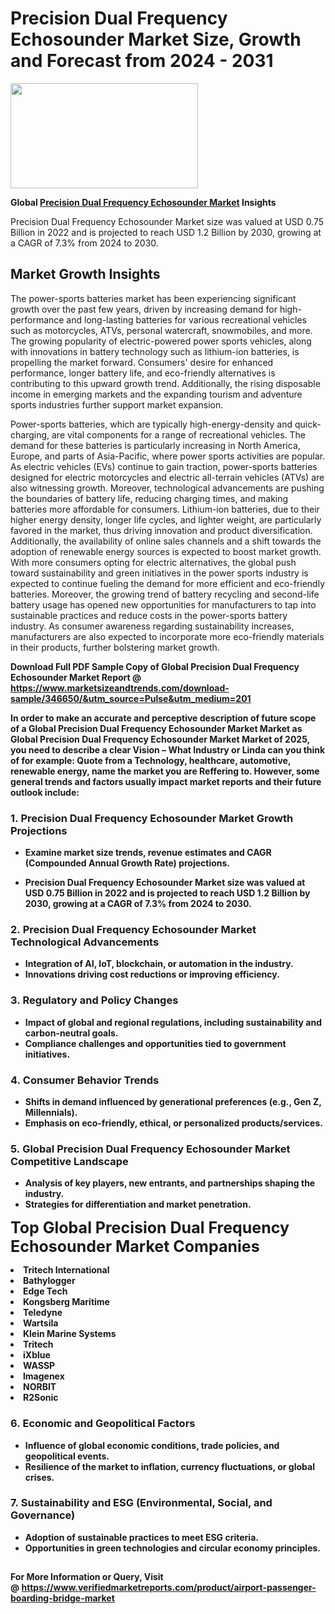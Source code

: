 <H1>Precision Dual Frequency Echosounder Market Size, Growth and Forecast from 2024 - 2031</H1><img class="aligncenter size-medium wp-image-584254" src="https://thirdeyenews.in/wp-content/uploads/2024/09/Global-Market-Research-300x168.jpeg" alt="" width="300" height="168" /><p><strong>Global&nbsp;<a href="https://www.marketsizeandtrends.com/download-sample/346650/&amp;utm_source=Pulse&amp;utm_medium=201">Precision Dual Frequency Echosounder Market</a> Insights</strong></p><p>Precision Dual Frequency Echosounder Market size was valued at USD 0.75 Billion in 2022 and is projected to reach USD 1.2 Billion by 2030, growing at a CAGR of 7.3% from 2024 to 2030.</p><p><h2>Market Growth Insights</h2> <p>The power-sports batteries market has been experiencing significant growth over the past few years, driven by increasing demand for high-performance and long-lasting batteries for various recreational vehicles such as motorcycles, ATVs, personal watercraft, snowmobiles, and more. The growing popularity of electric-powered power sports vehicles, along with innovations in battery technology such as lithium-ion batteries, is propelling the market forward. Consumers' desire for enhanced performance, longer battery life, and eco-friendly alternatives is contributing to this upward growth trend. Additionally, the rising disposable income in emerging markets and the expanding tourism and adventure sports industries further support market expansion.</p> <p><strong></strong></p> <p>Power-sports batteries, which are typically high-energy-density and quick-charging, are vital components for a range of recreational vehicles. The demand for these batteries is particularly increasing in North America, Europe, and parts of Asia-Pacific, where power sports activities are popular. As electric vehicles (EVs) continue to gain traction, power-sports batteries designed for electric motorcycles and electric all-terrain vehicles (ATVs) are also witnessing growth. Moreover, technological advancements are pushing the boundaries of battery life, reducing charging times, and making batteries more affordable for consumers. Lithium-ion batteries, due to their higher energy density, longer life cycles, and lighter weight, are particularly favored in the market, thus driving innovation and product diversification. Additionally, the availability of online sales channels and a shift towards the adoption of renewable energy sources is expected to boost market growth. With more consumers opting for electric alternatives, the global push toward sustainability and green initiatives in the power sports industry is expected to continue fueling the demand for more efficient and eco-friendly batteries. Moreover, the growing trend of battery recycling and second-life battery usage has opened new opportunities for manufacturers to tap into sustainable practices and reduce costs in the power-sports battery industry. As consumer awareness regarding sustainability increases, manufacturers are also expected to incorporate more eco-friendly materials in their products, further bolstering market growth. <p><strong></p><p><span class=""><strong>Download Full PDF Sample Copy of Global Precision Dual Frequency Echosounder Market Report</strong> @ <a href="https://www.marketsizeandtrends.com/download-sample/346650/&amp;utm_source=Pulse&amp;utm_medium=201" target="_blank">https://www.marketsizeandtrends.com/download-sample/346650/&amp;utm_source=Pulse&amp;utm_medium=201</a></span></p><p>In order to make an accurate and perceptive description of future scope of a Global&nbsp;Precision Dual Frequency Echosounder Market Market as Global&nbsp;Precision Dual Frequency Echosounder Market Market of 2025, you need to describe a clear Vision &ndash; What Industry or Linda can you think of for example: Quote from a Technology, healthcare, automotive, renewable energy, name the market you are Reffering to. However, some general trends and factors usually impact market reports and their future outlook include:</p><h3>1.&nbsp;<strong>Precision Dual Frequency Echosounder Market Growth Projections</strong></h3><ul><li>Examine market size trends, revenue estimates and CAGR (Compounded Annual Growth Rate) projections.</li><li><p>Precision Dual Frequency Echosounder Market size was valued at USD 0.75 Billion in 2022 and is projected to reach USD 1.2 Billion by 2030, growing at a CAGR of 7.3% from 2024 to 2030.</p></li></ul><h3>2.&nbsp;<strong>Precision Dual Frequency Echosounder Market Technological Advancements</strong></h3><ul><li>Integration of AI, IoT, blockchain, or automation in the industry.</li><li>Innovations driving cost reductions or improving efficiency.</li></ul><h3>3.&nbsp;<strong>Regulatory and Policy Changes</strong></h3><ul><li>Impact of global and regional regulations, including sustainability and carbon-neutral goals.</li><li>Compliance challenges and opportunities tied to government initiatives.</li></ul><h3>4.&nbsp;<strong>Consumer Behavior Trends</strong></h3><ul><li>Shifts in demand influenced by generational preferences (e.g., Gen Z, Millennials).</li><li>Emphasis on eco-friendly, ethical, or personalized products/services.</li></ul><h3>5.&nbsp;<strong>Global Precision Dual Frequency Echosounder Market Competitive Landscape</strong></h3><ul><li>Analysis of key players, new entrants, and partnerships shaping the industry.</li><li>Strategies for differentiation and market penetration.</li></ul><p data-pm-slice="1 1 []"><span style="color: inherit; font-family: inherit; font-size: 25px;">Top Global Precision Dual Frequency Echosounder Market Companies</span></p><div class="" data-test-id=""><p><li>Tritech International</li><li> Bathylogger</li><li> Edge Tech</li><li> Kongsberg Maritime</li><li> Teledyne</li><li> Wartsila</li><li> Klein Marine Systems</li><li> Tritech</li><li> iXblue</li><li> WASSP</li><li> lmagenex</li><li> NORBIT</li><li> R2Sonic</li></p></div><h3>6.&nbsp;<strong>Economic and Geopolitical Factors</strong></h3><ul><li>Influence of global economic conditions, trade policies, and geopolitical events.</li><li>Resilience of the market to inflation, currency fluctuations, or global crises.</li></ul><h3>7.&nbsp;<strong>Sustainability and ESG (Environmental, Social, and Governance)</strong></h3><ul><li>Adoption of sustainable practices to meet ESG criteria.</li><li>Opportunities in green technologies and circular economy principles.</li></ul><h2><strong style="font-size: 14px;">For More Information or Query, Visit @&nbsp;</strong><a style="background-color: #ffffff; font-size: 14px;" href="https://www.marketsizeandtrends.com/report/precision-dual-frequency-echosounder-market/" target="_blank">https://www.verifiedmarketreports.com/product/airport-passenger-boarding-bridge-market</a></h2>
